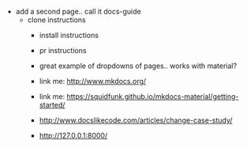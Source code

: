 - add a second page.. call it docs-guide
  - clone instructions
	- install instructions
	- pr instructions


	- great example of dropdowns of pages.. works with material?
	- link me: http://www.mkdocs.org/
	- link me: https://squidfunk.github.io/mkdocs-material/getting-started/






	- http://www.docslikecode.com/articles/change-case-study/
	- http://127.0.0.1:8000/
